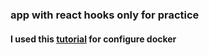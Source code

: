 ### app with react hooks only for practice

#### I used this [tutorial](https://dev.to/karanpratapsingh/dockerize-your-react-app-4j2e) for configure docker